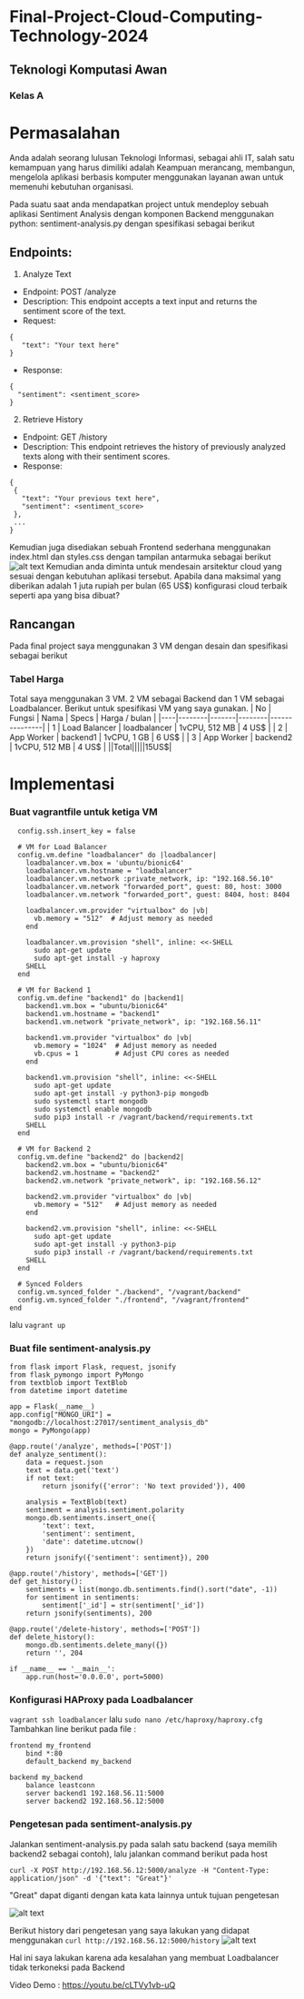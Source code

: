 # Final-Project-Cloud-Computing-Technology-2024
## Teknologi Komputasi Awan
### Kelas A

# Permasalahan
Anda adalah seorang lulusan Teknologi Informasi, sebagai ahli IT, salah satu kemampuan yang harus dimiliki adalah Keampuan merancang, membangun, mengelola aplikasi berbasis komputer menggunakan layanan awan untuk memenuhi kebutuhan organisasi.

Pada suatu saat anda mendapatkan project untuk mendeploy sebuah aplikasi Sentiment Analysis dengan komponen Backend menggunakan python: sentiment-analysis.py dengan spesifikasi sebagai berikut

## Endpoints:
1. Analyze Text

* Endpoint: POST /analyze
* Description: This endpoint accepts a text input and returns the sentiment score of the text.
* Request:
```
{
   "text": "Your text here"
}
```
* Response:
```
{
  "sentiment": <sentiment_score>
}
```
2. Retrieve History

* Endpoint: GET /history
* Description: This endpoint retrieves the history of previously analyzed texts along with their sentiment scores.
* Response:
```
{
 {
   "text": "Your previous text here",
   "sentiment": <sentiment_score>
 },
 ...
}
```
Kemudian juga disediakan sebuah Frontend sederhana menggunakan index.html dan styles.css dengan tampilan antarmuka sebagai berikut
![alt text](image.png)
Kemudian anda diminta untuk mendesain arsitektur cloud yang sesuai dengan kebutuhan aplikasi tersebut. Apabila dana maksimal yang diberikan adalah 1 juta rupiah per bulan (65 US$) konfigurasi cloud terbaik seperti apa yang bisa dibuat?
## Rancangan
Pada final project saya menggunakan 3 VM dengan desain dan spesifikasi sebagai berikut



### Tabel Harga
Total saya menggunakan 3 VM. 2 VM sebagai Backend dan 1 VM sebagai Loadbalancer. Berikut untuk spesifikasi VM yang saya gunakan.
| No | Fungsi   | Nama   | Specs | Harga / bulan |
|----|--------|-------|--------|---------------|
| 1  | Load Balancer    | loadbalancer | 1vCPU, 512 MB | 4 US$         |
| 2  | App Worker    | backend1 | 1vCPU, 1 GB   | 6 US$         |
| 3  | App Worker    | backend2 | 1vCPU, 512 MB | 4 US$         |
||Total|||||15US$| 

# Implementasi
### Buat vagrantfile untuk ketiga VM
```Vagrant.configure("2") do |config|
  config.ssh.insert_key = false

  # VM for Load Balancer
  config.vm.define "loadbalancer" do |loadbalancer|
    loadbalancer.vm.box = 'ubuntu/bionic64'
    loadbalancer.vm.hostname = "loadbalancer"
    loadbalancer.vm.network :private_network, ip: "192.168.56.10"
    loadbalancer.vm.network "forwarded_port", guest: 80, host: 3000
    loadbalancer.vm.network "forwarded_port", guest: 8404, host: 8404

    loadbalancer.vm.provider "virtualbox" do |vb|
      vb.memory = "512"  # Adjust memory as needed
    end

    loadbalancer.vm.provision "shell", inline: <<-SHELL
      sudo apt-get update
      sudo apt-get install -y haproxy
    SHELL
  end

  # VM for Backend 1
  config.vm.define "backend1" do |backend1|
    backend1.vm.box = "ubuntu/bionic64"
    backend1.vm.hostname = "backend1"
    backend1.vm.network "private_network", ip: "192.168.56.11"

    backend1.vm.provider "virtualbox" do |vb|
      vb.memory = "1024"  # Adjust memory as needed
      vb.cpus = 1         # Adjust CPU cores as needed
    end

    backend1.vm.provision "shell", inline: <<-SHELL
      sudo apt-get update
      sudo apt-get install -y python3-pip mongodb
      sudo systemctl start mongodb
      sudo systemctl enable mongodb
      sudo pip3 install -r /vagrant/backend/requirements.txt
    SHELL
  end

  # VM for Backend 2
  config.vm.define "backend2" do |backend2|
    backend2.vm.box = "ubuntu/bionic64"
    backend2.vm.hostname = "backend2"
    backend2.vm.network "private_network", ip: "192.168.56.12"

    backend2.vm.provider "virtualbox" do |vb|
      vb.memory = "512"   # Adjust memory as needed
    end

    backend2.vm.provision "shell", inline: <<-SHELL
      sudo apt-get update
      sudo apt-get install -y python3-pip
      sudo pip3 install -r /vagrant/backend/requirements.txt
    SHELL
  end

  # Synced Folders
  config.vm.synced_folder "./backend", "/vagrant/backend"
  config.vm.synced_folder "./frontend", "/vagrant/frontend"
end
```

lalu ```vagrant up```

### Buat file sentiment-analysis.py
```
from flask import Flask, request, jsonify
from flask_pymongo import PyMongo
from textblob import TextBlob
from datetime import datetime

app = Flask(__name__)
app.config["MONGO_URI"] = "mongodb://localhost:27017/sentiment_analysis_db"
mongo = PyMongo(app)

@app.route('/analyze', methods=['POST'])
def analyze_sentiment():
    data = request.json
    text = data.get('text')
    if not text:
        return jsonify({'error': 'No text provided'}), 400

    analysis = TextBlob(text)
    sentiment = analysis.sentiment.polarity
    mongo.db.sentiments.insert_one({
        'text': text,
        'sentiment': sentiment,
        'date': datetime.utcnow()
    })
    return jsonify({'sentiment': sentiment}), 200

@app.route('/history', methods=['GET'])
def get_history():
    sentiments = list(mongo.db.sentiments.find().sort("date", -1))
    for sentiment in sentiments:
        sentiment['_id'] = str(sentiment['_id'])
    return jsonify(sentiments), 200

@app.route('/delete-history', methods=['POST'])
def delete_history():
    mongo.db.sentiments.delete_many({})
    return '', 204

if __name__ == '__main__':
    app.run(host='0.0.0.0', port=5000)
```

### Konfigurasi HAProxy pada Loadbalancer
```vagrant ssh loadbalancer``` lalu ```sudo nano /etc/haproxy/haproxy.cfg```
Tambahkan line berikut pada file :
```
frontend my_frontend
    bind *:80
    default_backend my_backend

backend my_backend
    balance leastconn
    server backend1 192.168.56.11:5000
    server backend2 192.168.56.12:5000
```

### Pengetesan pada sentiment-analysis.py
Jalankan sentiment-analysis.py pada salah satu backend (saya memilih backend2 sebagai contoh), lalu jalankan command berikut pada host

```curl -X POST http://192.168.56.12:5000/analyze -H "Content-Type: application/json" -d '{"text": "Great"}'```

"Great" dapat diganti dengan kata kata lainnya untuk tujuan pengetesan

![alt text](Sentiment-Test.png)

Berikut history dari pengetesan yang saya lakukan yang didapat menggunakan
```curl http://192.168.56.12:5000/history```
![alt text](Sentiment-History.png)

Hal ini saya lakukan karena ada kesalahan yang membuat Loadbalancer tidak terkoneksi pada Backend

Video Demo : https://youtu.be/cLTVy1vb-uQ